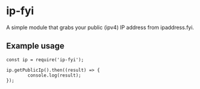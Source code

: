 # ip-fyi

A simple module that grabs your public (ipv4) IP address from ipaddress.fyi.

## Example usage

```
const ip = require('ip-fyi');

ip.getPublicIp().then((result) => {
        console.log(result);
});
```
